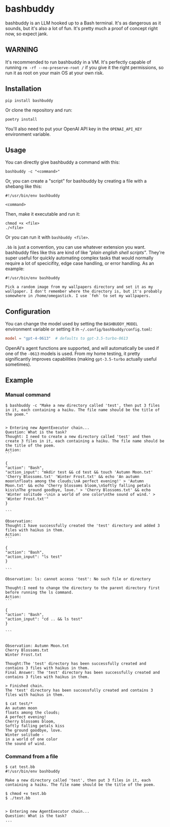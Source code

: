 # bashbuddy

bashbuddy is an LLM hooked up to a Bash terminal. It's as dangerous as it sounds, but it's also a lot of fun. It's pretty much a proof of concept right now, so expect jank.

## WARNING

It's recommended to run bashbuddy in a VM. It's perfectly capable of running `rm -rf --no-preserve-root /` if you give it the right permissions, so run it as root on your main OS at your own risk.

## Installation

```
pip install bashbuddy
```

Or clone the repository and run:

```
poetry install
```

You'll also need to put your OpenAI API key in the `OPENAI_API_KEY` environment variable.

## Usage

You can directly give bashbuddy a command with this:
```
bashbuddy -c "<command>"
```

Or, you can create a "script" for bashbuddy by creating a file with a shebang like this:
```
#!/usr/bin/env bashbuddy

<command>
```

Then, make it executable and run it:
```
chmod +x <file>
./<file>
```

Or you can run it with `bashbuddy <file>`.

`.bb` is just a convention, you can use whatever extension you want. bashbuddy files like this are kind of like *"plain english shell scripts"*. They're super useful for quickly automating complex tasks that would normally require a lot of specicifity, edge case handling, or error handling. As an example:
```
#!/usr/bin/env bashbuddy

Pick a random image from my wallpapers directory and set it as my wallpaper. I don't remember where the directory is, but it's probably somewhere in /home/omegastick. I use `feh` to set my wallpapers.
```

## Configuration

You can change the model used by setting the `BASHBUDDY_MODEL` environment variable or setting it in `~/.config/bashbuddy/config.toml`:

```toml
model = "gpt-4-0613"  # defaults to gpt-3.5-turbo-0613
```

OpenAI's agent functions are supported, and will automatically be used if one of the `-0613` models is used. From my home testing, it pretty significantly improves capabilities (making `gpt-3.5-turbo` actually useful sometimes).

## Example

### Manual command
````
$ bashbuddy -c "Make a new directory called 'test', then put 3 files in it, each containing a haiku. The file name should be the title of the poem."


> Entering new AgentExecutor chain...
Question: What is the task?
Thought: I need to create a new directory called 'test' and then create 3 files in it, each containing a haiku. The file name should be the title of the poem.
Action:
```

{
"action": "Bash",
"action_input": "mkdir test && cd test && touch 'Autumn Moon.txt' 'Cherry Blossoms.txt' 'Winter Frost.txt' && echo 'An autumn moon\nfloats among the clouds;\nA perfect evening!' > 'Autumn Moon.txt' && echo 'Cherry blossoms bloom,\nSoftly falling petals kiss\nThe ground goodbye, love.' > 'Cherry Blossoms.txt' && echo 'Winter solitude -\nin a world of one color\nthe sound of wind.' > 'Winter Frost.txt'"
}

```

Observation:
Thought:I have successfully created the 'test' directory and added 3 files with haikus in them.
Action:
```

{
"action": "Bash",
"action_input": "ls test"
}

```

Observation: ls: cannot access 'test': No such file or directory

Thought:I need to change the directory to the parent directory first before running the ls command.
Action:
```

{
"action": "Bash",
"action_input": "cd .. && ls test"
}

```


Observation: Autumn Moon.txt
Cherry Blossoms.txt
Winter Frost.txt

Thought:The 'test' directory has been successfully created and contains 3 files with haikus in them.
Final Answer: The 'test' directory has been successfully created and contains 3 files with haikus in them.

> Finished chain.
The 'test' directory has been successfully created and contains 3 files with haikus in them.

$ cat test/*
An autumn moon
floats among the clouds;
A perfect evening!
Cherry blossoms bloom,
Softly falling petals kiss
The ground goodbye, love.
Winter solitude -
in a world of one color
the sound of wind.
````

### Command from a file
```
$ cat test.bb
#!/usr/bin/env bashbuddy

Make a new directory called 'test', then put 3 files in it, each containing a haiku. The file name should be the title of the poem.

$ chmod +x test.bb
$ ./test.bb


> Entering new AgentExecutor chain...
Question: What is the task?
...
```